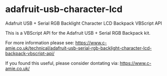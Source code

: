 # adafruit-usb-character-lcd
Adafruit USB + Serial RGB Backlight Character LCD Backpack VBScript API

This is a VBScript API for the Adafruit USB + Serial RGB Backpack kit.

For more information please see:
https://www.c-amie.co.uk/technical/adafruit-usb-serial-rgb-backlight-character-lcd-backpack-vbscript-api/

If you found this useful, please consider dontating via:
https://www.c-amie.co.uk/
